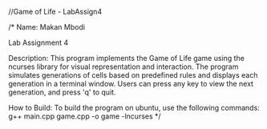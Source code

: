//Game of Life - LabAssign4

/*
Name: Makan Mbodi

Lab Assignment 4

Description:
This program implements the Game of Life game using the ncurses library for visual representation and interaction. 
The program simulates generations of cells based on predefined rules and displays each generation in a terminal window.
Users can press any key to view the next generation, and press 'q' to quit.

How to Build:
To build the program on ubuntu, use the following commands:
g++ main.cpp game.cpp -o game -lncurses
*/
